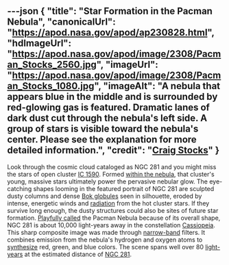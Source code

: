 ---json
{
  "title": "Star Formation in the Pacman Nebula",
  "canonicalUrl": "https://apod.nasa.gov/apod/ap230828.html",
  "hdImageUrl": "https://apod.nasa.gov/apod/image/2308/Pacman_Stocks_2560.jpg",
  "imageUrl": "https://apod.nasa.gov/apod/image/2308/Pacman_Stocks_1080.jpg",
  "imageAlt": "A nebula that appears blue in the middle and is surrounded by red-glowing gas is featured. Dramatic lanes of dark dust cut through the nebula's left side. A group of stars is visible toward the nebula's center. Please see the explanation for more detailed information.",
  "credit": "[Craig Stocks](https://www.facebook.com/craigstocksphotography/)"
}
---

Look through the cosmic cloud cataloged as NGC 281 and you might miss the stars of open cluster [IC 1590](https://ui.adsabs.harvard.edu/abs/1997AJ....113.2116G/abstract). Formed [within the nebula](https://chandra.harvard.edu/photo/2007/ngc281/), that cluster's young, massive stars ultimately power the pervasive nebular glow. The eye-catching shapes looming in the featured portrait of NGC 281 are sculpted dusty columns and dense [Bok globules](https://en.wikipedia.org/wiki/Bok_globule) seen in silhouette, eroded by intense, energetic winds and [radiation](https://science.nasa.gov/ems/10_ultravioletwaves) from the hot cluster stars. If they survive long enough, the dusty structures could also be sites of future star formation. [Playfully called](http://www.google.com/pacman/) the Pacman Nebula because of its overall shape, NGC 281 is about 10,000 light-years away in the constellation [Cassiopeia](http://www.hawastsoc.org/deepsky/cas/). This sharp composite image was made through [narrow-band](https://apod.nasa.gov/apod/ap071102.html) filters. It combines emission from the nebula's hydrogen and oxygen atoms to [synthesize](https://hubblesite.org/contents/articles/the-meaning-of-light-and-color) red, green, and blue colors. The scene spans well over 80 [light-years](https://spaceplace.nasa.gov/light-year/en/) at the estimated distance of [NGC 281](https://en.wikipedia.org/wiki/NGC_281).
